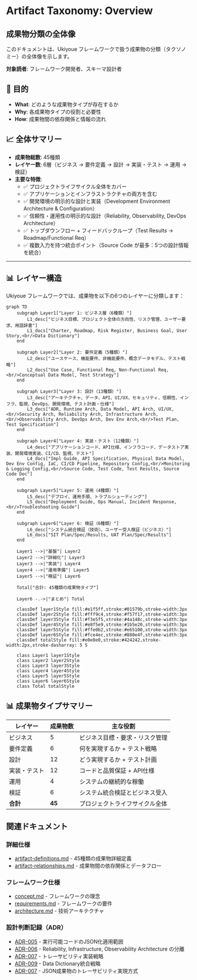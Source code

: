 # Artifact Taxonomy: Overview

## 成果物分類の全体像

このドキュメントは、Ukiyoue フレームワークで扱う成果物の分類（タクソノミー）の全体像を示します。

**対象読者**: フレームワーク開発者、スキーマ設計者

## 🎯 目的

- **What**: どのような成果物タイプが存在するか
- **Why**: 各成果物タイプの役割と必要性
- **How**: 成果物間の依存関係と情報の流れ

## 📈 全体サマリー

- **成果物総数**: 45種類
- **レイヤー数**: 6層（ビジネス → 要件定義 → 設計 → 実装・テスト → 運用 → 検証）
- **主要な特徴**:
  - ✅ プロジェクトライフサイクル全体をカバー
  - ✅ アプリケーションとインフラストラクチャの両方を含む
  - ✅ 開発環境の明示的な設計と実装（Development Environment Architecture & Configuration）
  - ✅ 信頼性・運用性の明示的な設計（Reliability, Observability, DevOps Architecture）
  - ✅ トップダウンフロー + フィードバックループ（Test Results → Roadmap/Functional Req）
  - ✅ 複数入力を持つ統合ポイント（Source Code が最多：5つの設計情報を統合）

---

## 📊 レイヤー構造

Ukiyoue フレームワークでは、成果物を以下の6つのレイヤーに分類します：

```mermaid
graph TD
    subgraph Layer1["Layer 1: ビジネス層（6種類）"]
        L1_desc["ビジネス目標、プロジェクト全体の方向性、リスク管理、ユーザー要求、用語辞書"]
        L1_docs["Charter, Roadmap, Risk Register, Business Goal, User Story,<br/>Data Dictionary"]
    end

    subgraph Layer2["Layer 2: 要件定義（5種類）"]
        L2_desc["ユースケース、機能要件、非機能要件、概念データモデル、テスト戦略"]
        L2_docs["Use Case, Functional Req, Non-Functional Req,<br/>Conceptual Data Model, Test Strategy"]
    end

    subgraph Layer3["Layer 3: 設計（13種類）"]
        L3_desc["アーキテクチャ、データ、API、UI/UX、セキュリティ、信頼性、インフラ、監視、DevOps、開発環境、テスト計画・仕様"]
        L3_docs["ADR, Runtime Arch, Data Model, API Arch, UI/UX,<br/>Security Arch, Reliability Arch, Infrastructure Arch,<br/>Observability Arch, DevOps Arch, Dev Env Arch,<br/>Test Plan, Test Specification"]
    end

    subgraph Layer4["Layer 4: 実装・テスト（12種類）"]
        L4_desc["アプリケーションコード、API仕様、インフラコード、データストア実装、開発環境実装、CI/CD、監視、テスト"]
        L4_docs["Impl Guide, API Specification, Physical Data Model, Dev Env Config, IaC, CI/CD Pipeline, Repository Config,<br/>Monitoring & Logging Config,<br/>Source Code, Test Code, Test Results, Source Code Doc"]
    end

    subgraph Layer5["Layer 5: 運用（4種類）"]
        L5_desc["デプロイ、運用手順、トラブルシューティング"]
        L5_docs["Deployment Guide, Ops Manual, Incident Response,<br/>Troubleshooting Guide"]
    end

    subgraph Layer6["Layer 6: 検証（6種類）"]
        L6_desc["システム統合検証（技術）、ユーザー受入検証（ビジネス）"]
        L6_docs["SIT Plan/Spec/Results, UAT Plan/Spec/Results"]
    end

    Layer1 -->|"基盤"| Layer2
    Layer2 -->|"詳細化"| Layer3
    Layer3 -->|"実装"| Layer4
    Layer4 -->|"運用準備"| Layer5
    Layer5 -->|"検証"| Layer6

    Total["合計: 45種類の成果物タイプ"]

    Layer6 -.->|"まとめ"| Total

    classDef layer1Style fill:#e1f5ff,stroke:#01579b,stroke-width:3px
    classDef layer2Style fill:#fff9c4,stroke:#f57f17,stroke-width:3px
    classDef layer3Style fill:#f3e5f5,stroke:#4a148c,stroke-width:3px
    classDef layer4Style fill:#e8f5e9,stroke:#1b5e20,stroke-width:3px
    classDef layer5Style fill:#ffe0b2,stroke:#e65100,stroke-width:3px
    classDef layer6Style fill:#fce4ec,stroke:#880e4f,stroke-width:3px
    classDef totalStyle fill:#e0e0e0,stroke:#424242,stroke-width:2px,stroke-dasharray: 5 5

    class Layer1 layer1Style
    class Layer2 layer2Style
    class Layer3 layer3Style
    class Layer4 layer4Style
    class Layer5 layer5Style
    class Layer6 layer6Style
    class Total totalStyle
```

## 📊 成果物タイプサマリー

| レイヤー     | 成果物数 | 主な役割                       |
| ------------ | -------- | ------------------------------ |
| ビジネス     | 5        | ビジネス目標・要求・リスク管理 |
| 要件定義     | 6        | 何を実現するか + テスト戦略    |
| 設計         | 12       | どう実現するか + テスト計画    |
| 実装・テスト | 12       | コードと品質保証 + API仕様     |
| 運用         | 4        | システムの継続的な稼働         |
| 検証         | 6        | システム統合検証とビジネス受入 |
| **合計**     | **45**   | プロジェクトライフサイクル全体 |

## 関連ドキュメント

### 詳細仕様

- [artifact-definitions.md](artifact-definitions.md) - 45種類の成果物詳細定義
- [artifact-relationships.md](artifact-relationships.md) - 成果物間の依存関係とデータフロー

### フレームワーク仕様

- [concept.md](concept.md) - フレームワークの理念
- [requirements.md](requirements.md) - フレームワークの要件
- [architecture.md](architecture.md) - 技術アーキテクチャ

### 設計判断記録（ADR）

- [ADR-005](architecture-decisions/005-executable-code-representation.md) - 実行可能コードのJSON化適用範囲
- [ADR-006](architecture-decisions/006-reliability-infrastructure-observability-separation.md) - Reliability, Infrastructure, Observability Architecture の分離
- [ADR-007](architecture-decisions/007-traceability-implementation.md) - トレーサビリティ実装戦略
- [ADR-009](architecture-decisions/009-data-dictionary-integration.md) - Data Dictionary統合戦略
- [ADR-007](architecture-decisions/007-json-artifact-traceability.md) - JSON成果物のトレーサビリティ実現方式
